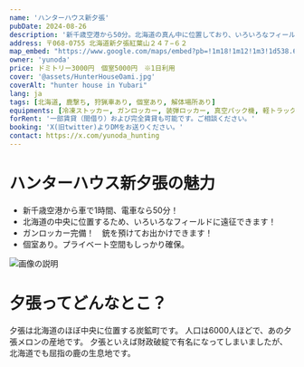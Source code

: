 ```yaml
---
name: 'ハンターハウス新夕張'
pubDate: 2024-08-26
description: '新千歳空港から50分。北海道の真ん中に位置しており、いろいろなフィールドに遠征できます。猟車あります。'
address: 〒068-0755 北海道新夕張紅葉山２４７−６２
map_embed: "https://www.google.com/maps/embed?pb=!1m18!1m12!1m3!1d538.6244955196777!2d142.03461829901698!3d42.93895004084584!2m3!1f0!2f0!3f0!3m2!1i1024!2i768!4f13.1!3m3!1m2!1s0x5f74c1aad6971645%3A0x7aa5755014fabbdd!2z44OP44Oz44K_44O844OP44Km44K55aSV5by1!5e1!3m2!1sja!2sjp!4v1724611660591!5m2!1sja!2sjp"
owner: 'yunoda'
price: ドミトリー3000円　個室5000円　※1日利用
cover: '@assets/HunterHouseOami.jpg'
coverAlt: "hunter house in Yubari"
lang: ja
tags: [北海道, 鹿撃ち, 狩猟車あり, 個室あり, 解体場所あり]
equipments: [冷凍ストッカー, ガンロッカー, 装弾ロッカー, 真空パック機, 軽トラック, 解体道具, 浴室, 汲み取りトイレ, 渓流釣り装備, ガスコンロ, 洗濯機]
forRent: '一部賃貸（間借り）および完全賃貸も可能です。ご相談ください。'
booking: 'X(旧twitter)よりDMをお送りください。' 
contact: https://x.com/yunoda_hunting
---
```


# ハンターハウス新夕張の魅力
- 新千歳空港から車で1時間、電車なら50分！
- 北海道の中央に位置するため、いろいろなフィールドに遠征できます！
- ガンロッカー完備！　銃を預けてお出かけできます！
- 個室あり。プライベート空間もしっかり確保。

![画像の説明](@assets/HunterHouseOami.jpg)

# 夕張ってどんなとこ？
夕張は北海道のほぼ中央に位置する炭鉱町です。
人口は6000人ほどで、あの夕張メロンの産地です。
夕張といえば財政破綻で有名になってしまいましたが、北海道でも屈指の鹿の生息地です。